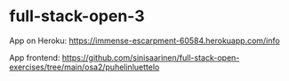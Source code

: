 # full-stack-open-3

App on Heroku: https://immense-escarpment-60584.herokuapp.com/info

App frontend: https://github.com/sinisaarinen/full-stack-open-exercises/tree/main/osa2/puhelinluettelo
